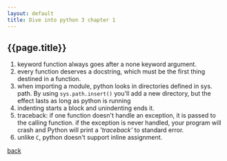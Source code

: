 ```yaml
---
layout: default
title: Dive into python 3 chapter 1
---
```


## {{page.title}}

1. keyword function always goes after a none keyword argument.   
2. every function deserves a docstring, which must be the first thing destined
in a function.    
3. when importing a module, python looks in directories defined in
sys. path. By using ```sys.path.insert()``` you'll add a new directory,
 but the effect lasts as long as python is running     
4. indenting starts a block and unindenting ends it.    
5. traceback: if one function doesn't handle an exception,
it is passed to the calling function. if the exception is
never handled, your program will crash and Python will print
a _'traceback'_ to standard error.    
6. unlike `C`, python doesn't support inline assignment.    

[back](./)
